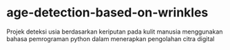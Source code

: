 # age-detection-based-on-wrinkles
Projek deteksi usia berdasarkan keriputan pada kulit manusia menggunakan bahasa pemrograman python dalam menerapkan pengolahan citra digital
